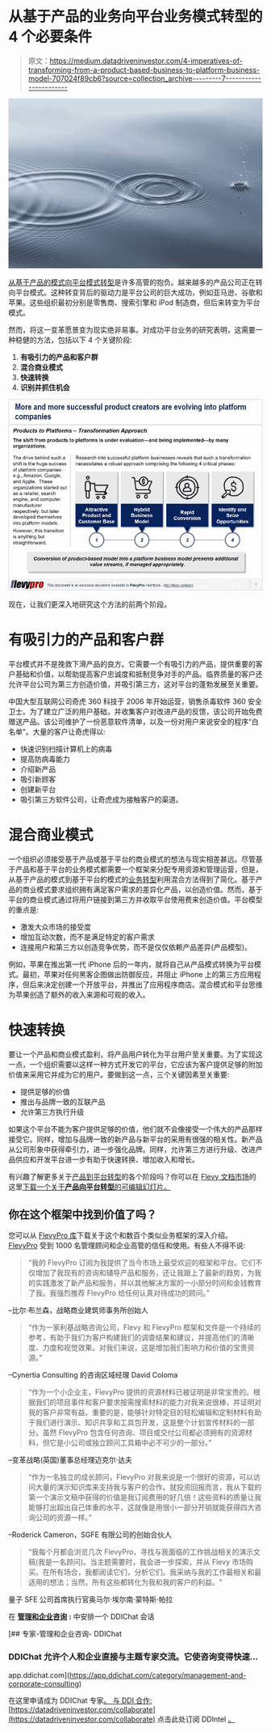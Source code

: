 # 从基于产品的业务向平台业务模式转型的 4 个必要条件

> 原文：<https://medium.datadriveninvestor.com/4-imperatives-of-transforming-from-a-product-based-business-to-platform-business-model-707024f89cb6?source=collection_archive---------7----------------------->

![](img/4a9ba7f515cb3e4828b280f269061af5.png)

[从基于产品的模式向平台模式转型](https://flevy.com/browse/flevypro/products-to-platforms-transformation-5191)是许多高管的抱负。越来越多的产品公司正在转向平台模式。这种转变背后的驱动力是平台公司的巨大成功，例如亚马逊、谷歌和苹果。这些组织最初分别是零售商、搜索引擎和 iPod 制造商，但后来转变为平台模式。

然而，将这一变革愿景变为现实绝非易事。对成功平台业务的研究表明，这需要一种稳健的方法，包括以下 4 个关键阶段:

1.  **有吸引力的产品和客户群**
2.  **混合商业模式**
3.  **快速转换**
4.  **识别并抓住机会**

![](img/309bba93799db65ac2abb4f473715aad.png)

现在，让我们更深入地研究这个方法的前两个阶段。

# 有吸引力的产品和客户群

平台模式并不是挽救下滑产品的良方。它需要一个有吸引力的产品，提供重要的客户基础和价值，以帮助提高客户忠诚度和抵制竞争对手的产品。临界质量的客户还允许平台公司为第三方创造价值，并吸引第三方，这对平台的蓬勃发展至关重要。

中国大型互联网公司奇虎 360 科技于 2006 年开始运营，销售杀毒软件 360 安全卫士。为了建立广泛的用户基础，并收集客户对改进产品的反馈，该公司开始免费赠送产品。该公司维护了一份恶意软件清单，以及一份对用户来说安全的程序“白名单”。大量的客户让奇虎得以:

*   快速识别扫描计算机上的病毒
*   提高防病毒能力
*   介绍新产品
*   吸引新顾客
*   创建新平台
*   吸引第三方软件公司，让奇虎成为接触客户的渠道。

# 混合商业模式

一个组织必须接受基于产品或基于平台的商业模式的想法与现实相差甚远。尽管基于产品和基于平台的业务模式都需要一个框架来分配专用资源和管理运营，但是，从基于产品的模式到基于平台的模式的[业务转型](https://flevy.com/browse/stream/transformation)利用混合方法得到了简化。基于产品的商业模式要求组织拥有满足客户需求的差异化产品，以创造价值。然而，基于平台的商业模式通过将用户链接到第三方并收取平台使用费来创造价值。平台模型的重点是:

*   激发大众市场的接受度
*   增加互动次数，而不是满足特定的客户需求
*   连接用户和第三方以创造竞争优势，而不是仅仅依赖产品差异(产品模型)。

例如，苹果在推出第一代 iPhone 后的一年内，就将自己从产品模式转换为平台模式。最初，苹果对任何黑客企图做出防御反应，并阻止 iPhone 上的第三方应用程序，但后来决定创建一个开放平台，并推出了应用程序商店。混合模式和平台思维为苹果创造了额外的收入来源和可观的收入。

# 快速转换

要让一个产品和商业模式盈利，将产品用户转化为平台用户至关重要。为了实现这一点，一个组织需要以这样一种方式开发它的平台，它应该为客户提供足够的附加价值来采用它并成为它的用户。要做到这一点，三个关键因素至关重要:

*   提供足够的价值
*   推出与品牌一致的互联产品
*   允许第三方执行升级

如果这个平台不能为客户提供足够的价值，他们就不会像接受一个伟大的产品那样接受它。同样，增加与品牌一致的新产品与新平台的采用有很强的相关性。新产品从公司形象中获得牵引力，进一步强化品牌。同样，允许第三方进行升级、改进产品供应和开发平台进一步有助于快速转换、增加收入和增长。

有兴趣了解更多关于[产品到平台转型](https://flevy.com/browse/flevypro/products-to-platforms-transformation-5191)的各个阶段吗？你可以在 [Flevy 文档市场](https://flevy.com/browse)的这里[下载一个关于**产品向平台转型**的可编辑幻灯片。](https://flevy.com/browse/flevypro/products-to-platforms-transformation-5191)

## 你在这个框架中找到价值了吗？

您可以从 [FlevyPro 库](https://flevy.com/pro/library)下载关于这个和数百个类似业务框架的深入介绍。 [FlevyPro](https://flevy.com/pro) 受到 1000 名管理顾问和企业高管的信任和使用。有些人不得不说:

> “我的 FlevyPro 订阅为我提供了当今市场上最受欢迎的框架和平台。它们不仅增加了我现有的咨询和辅导产品和服务，还让我跟上了最新的趋势，为我的实践激发了新产品和服务，并以其他解决方案的一小部分时间和金钱教育了我。我强烈推荐 FlevyPro 给任何认真对待成功的顾问。”

–比尔·布兰森，战略商业建筑师事务所创始人

> “作为一家利基战略咨询公司，Flevy 和 FlevyPro 框架和文件是一个持续的参考，有助于我们为客户构建我们的调查结果和建议，并提高他们的清晰度、力度和视觉效果。对我们来说，这是增加我们影响力和价值的宝贵资源。”

–Cynertia Consulting 的咨询区域经理 David Coloma

> “作为一个小企业主，FlevyPro 提供的资源材料已被证明是非常宝贵的。根据我们的项目事件和客户要求按需搜索材料的能力对我来说很棒，并证明对我的客户非常有益。重要的是，能够针对特定目的轻松编辑和定制材料有助于我们进行演示、知识共享和工具包开发，这是整个计划宣传材料的一部分。虽然 FlevyPro 包含任何咨询、项目或交付公司都必须拥有的资源材料，但它是小公司或独立顾问工具箱中必不可少的一部分。”

–变革战略(英国)董事总经理迈克尔·达夫

> “作为一名独立的成长顾问，FlevyPro 对我来说是一个很好的资源，可以访问大量的演示知识库来支持我与客户的合作。就投资回报而言，我从下载的第一个演示文稿中获得的价值是我订阅费用的好几倍！这些资料的质量让我能够打出超出自己体重的水平，这就像是用很小一部分开销就能获得四大咨询公司的资源一样。”

–Roderick Cameron，SGFE 有限公司的创始合伙人

> “我每个月都会浏览几次 FlevyPro，寻找与我面临的工作挑战相关的演示文稿(我是一名顾问)。当主题需要时，我会进一步探索，并从 Flevy 市场购买。在所有场合，我都阅读它们，分析它们。我采纳与我的工作最相关和最适用的想法；当然，所有这些都转化为我和我的客户的利益。"

量子 SFE 公司首席执行官奥马尔·埃尔南·蒙特斯·帕拉

在 [**管理和企业咨询**](https://app.ddichat.com/category/management-and-corporate-consulting) **:** 中安排一个 DDIChat 会话

[](https://app.ddichat.com/category/management-and-corporate-consulting) [## 专家-管理和企业咨询- DDIChat

### DDIChat 允许个人和企业直接与主题专家交流。它使咨询变得快速…

app.ddichat.com](https://app.ddichat.com/category/management-and-corporate-consulting) 

在这里申请成为 DDIChat 专家[。
与 DDI 合作:](https://app.ddichat.com/expertsignup)[https://datadriveninvestor.com/collaborate](https://datadriveninvestor.com/collaborate)
点击此处订阅 DDIntel [。](https://ddintel.datadriveninvestor.com/)